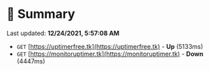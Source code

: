 # 📖 Summary
Last updated: **12/24/2021, 5:57:08 AM**

- `GET` [https://uptimerfree.tk](https://uptimerfree.tk) - **Up** (5133ms)
- `GET` [https://monitoruptimer.tk](https://monitoruptimer.tk) - **Down** (4447ms)
